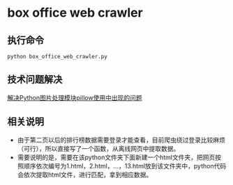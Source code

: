 # box office web crawler

## 执行命令

`python box_office_web_crawler.py`


## 技术问题解决

[解决Python图片处理模块pillow使用中出现的问题](http://www.cnblogs.com/runchen0518/p/8989968.html)

## 相关说明
* 由于第二页以后的排行榜数据需要登录才能查看，目前爬虫绕过登录比较麻烦（可行），所以直接写了一个函数，从离线网页中提取数据。
* 需要说明的是，需要在该python文件夹下面新建一个html文件夹，把网页按照顺序依次编号为1.html，2.html，...，13.html放到该文件夹中，python代码会依次提取html文件，进行匹配，拿到相应数据。